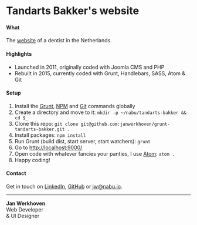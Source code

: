# Tandarts Bakker's website

#### What
The [website](http://www.tandarts-bakker.nl/) of a dentist in the Netherlands.

#### Highlights
* Launched in 2011, originally coded with Joomla CMS and PHP
* Rebuilt in 2015, currently coded with Grunt, Handlebars, SASS, Atom & Git

#### Setup
1. Install the [Grunt](http://gruntjs.com/getting-started), [NPM](https://nodejs.org/en/download/) and [Git](https://git-scm.com/book/en/v2/Getting-Started-Installing-Git) commands globally
1. Create a directory and move to it: `mkdir -p ~/nabu/tandarts-bakker && cd $_`
2. Clone this repo: `git clone git@github.com:janwerkhoven/grunt-tandarts-bakker.git .`
3. Install packages: `npm install`
4. Run Grunt (build dist, start server, start watchers): `grunt`
5. Go to [http://localhost:9000/](http://localhost:9000/)
6. Open code with whatever fancies your panties, I use [Atom](https://atom.io/): `atom .`
7. Happy coding!

#### Contact
Get in touch on [LinkedIn](https://au.linkedin.com/pub/jan-werkhoven/10/64/b30), [GitHub](https://github.com/janwerkhoven) or <a href="mailto:jw@nabu.io">jw@nabu.io</a>.

--------------

**Jan Werkhoven**  
Web Developer  
& UI Designer
